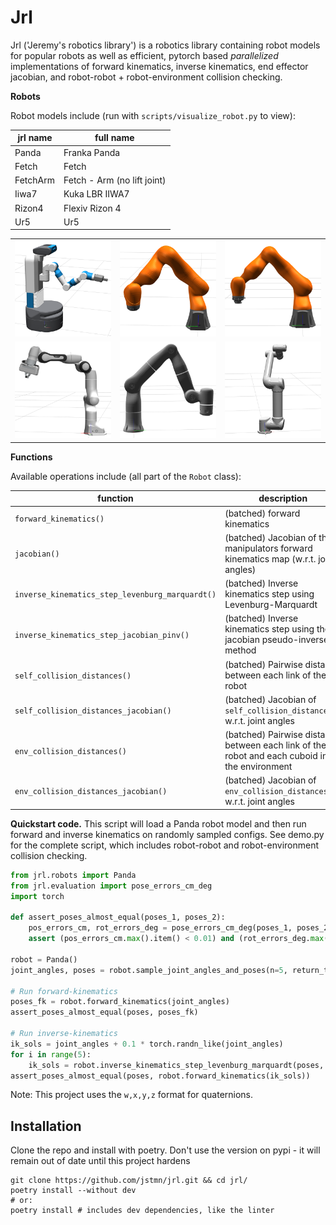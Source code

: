 # Jrl

Jrl ('Jeremy's robotics library') is a robotics library containing robot models for popular robots as well as efficient, pytorch based *parallelized* implementations of forward kinematics, inverse kinematics, end effector jacobian, and robot-robot + robot-environment collision checking. 


**Robots**

Robot models include (run with `scripts/visualize_robot.py` to view):

| jrl name | full name                   |
|----------|-----------------------------|
| Panda    | Franka Panda                |
| Fetch    | Fetch                       |
| FetchArm | Fetch - Arm (no lift joint) |
| Iiwa7    | Kuka LBR IIWA7              |
| Rizon4   | Flexiv Rizon 4              |
| Ur5      | Ur5                         |

<table>
  <tr>
    <td><img src="media/fetch.png"></td>
    <td><img src="media/iiwa7.png"></td>
    <td><img src="media/iiwa14.png"></td>
  </tr>
  <tr>
    <td><img src="media/panda.png"></td>
    <td><img src="media/rizon.png"></td>
    <td><img src="media/ur5.png"></td>
  </tr>
</table>


**Functions**

Available operations include (all part of the `Robot` class):

| function                           | description                                                                  |
|--------------------------------------------------------|-----------------------------------------------------------------------------------------------|
| `forward_kinematics()`                           | (batched) forward kinematics                                                                  |
| `jacobian()`                                  | (batched) Jacobian of the manipulators forward kinematics map (w.r.t. joint angles)           |
| `inverse_kinematics_step_levenburg_marquardt()` | (batched) Inverse kinematics step using Levenburg-Marquardt                                   |
| `inverse_kinematics_step_jacobian_pinv()`            | (batched) Inverse kinematics step using the jacobian pseudo-inverse method                    |
| `self_collision_distances()`                     | (batched) Pairwise distance between each link of the robot                                    |
| `self_collision_distances_jacobian()`            | (batched) Jacobian of `self_collision_distances()` w.r.t. joint angles                  |
| `env_collision_distances()`                      | (batched) Pairwise distance between each link of the robot and each cuboid in the environment |
| `env_collision_distances_jacobian()`             | (batched) Jacobian of `env_collision_distances()` w.r.t. joint angles                   |






**Quickstart code.** This script will load a Panda robot model and then run forward and inverse kinematics on randomly sampled configs. See demo.py for the complete script, which includes robot-robot and robot-environment collision checking.

```python
from jrl.robots import Panda
from jrl.evaluation import pose_errors_cm_deg
import torch

def assert_poses_almost_equal(poses_1, poses_2):
    pos_errors_cm, rot_errors_deg = pose_errors_cm_deg(poses_1, poses_2)
    assert (pos_errors_cm.max().item() < 0.01) and (rot_errors_deg.max().item() < 0.1)

robot = Panda()
joint_angles, poses = robot.sample_joint_angles_and_poses(n=5, return_torch=True) # sample 5 random joint angles and matching poses

# Run forward-kinematics
poses_fk = robot.forward_kinematics(joint_angles) 
assert_poses_almost_equal(poses, poses_fk)

# Run inverse-kinematics
ik_sols = joint_angles + 0.1 * torch.randn_like(joint_angles) 
for i in range(5):
    ik_sols = robot.inverse_kinematics_step_levenburg_marquardt(poses, ik_sols)
assert_poses_almost_equal(poses, robot.forward_kinematics(ik_sols))
```


Note: This project uses the `w,x,y,z` format for quaternions.

## Installation

Clone the repo and install with poetry. Don't use the version on pypi - it will remain out of date until this project hardens
```
git clone https://github.com/jstmn/jrl.git && cd jrl/
poetry install --without dev
# or:
poetry install # includes dev dependencies, like the linter
```